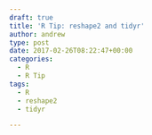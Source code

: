 ```yaml
---
draft: true
title: 'R Tip: reshape2 and tidyr'
author: andrew
type: post
date: 2017-02-26T08:22:47+00:00
categories:
  - R
  - R Tip
tags:
  - R
  - reshape2
  - tidyr

---
```


